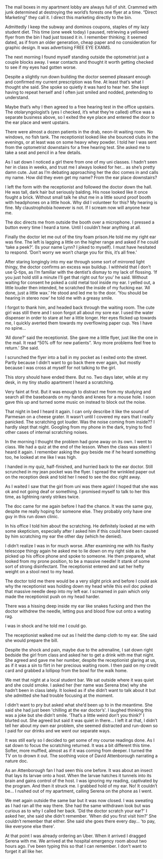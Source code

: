 The mail boxes in my apartment lobby are always full of shit. Crammed with junk determined at destroying the world’s forests one flyer at a time. “Direct Marketing” they call it. I direct this marketing directly to the bin. 


Admittedly I keep the subway and dominos coupons, staples of my lazy student diet. This time (one week today) I paused, retrieving a yellowed flyer from the bin I had just tossed it in. I remember thinking; it seemed dated, as if from an older generation, cheap paper and no consideration for graphic design. It was advertising FREE EYE EXAMS. 


The next morning I found myself standing outside the optometrist just a couple blocks away. I wear contacts and thought it worth getting checked to see if my eyes had gotten worse. 


Despite a slightly run down building the doctor seemed pleasant enough and confirmed my current prescription was fine. At least that’s what I thought she said. She spoke so quietly it was hard to hear her. She kept having to repeat herself and I often just smiled and nodded, pretending to understand.


Maybe that’s why I then agreed to a free hearing test in the office upstairs. 
The otolaryngologist’s (yes I checked, it’s what they’re called) office was a separate business above, so I exited the eye place and entered the door to the ear place and went upstairs. 


There were almost a dozen patients in the drab, neon-lit waiting room. No windows, no fish tank. The receptionist looked like she bounced clubs in the evenings, or at least was on some heavy whey powder. I told her I was sent from the optometrist downstairs for a free hearing test. She asked me to take a seat and pencil in a few details.


As I sat down I noticed a girl there from one of my uni classes. I hadn’t seen her in class in weeks, and trust me I always looked for her… as she’s pretty damn cute. Just as I’m debating approaching her the doc comes in and calls my name. How did they even get my name? From the ear place downstairs?


I left the form with the receptionist and followed the doctor down the hall. He was tall, dark hair but seriously balding. His nose looked like it once fought a brick. Without small talk he shut me in a little sound proof booth with headphones on a little hook. Why did I volunteer for this? My hearing is fine.
My claustrophobia however is not. If I scream now will anyone hear me.


The doc directs me from outside the booth over a microphone. I pressed a button every time I heard a tone. Until I couldn’t hear anything at all. 


Finally the doctor let me out of the tiny foam prison.He told me my right ear was fine. The left is lagging a little on the higher range and asked if he could
‘take a peek?’. (Is your name Lynn? I joked to myself).
I must have hesitated to respond.
‘Don’t worry we won’t charge you for this, it’s all free.’


After staring longingly into my ear through some sort of mirrored light thingy, the doctor confirms an excess wax buildup. I withheld that I don’t use Q-tips, as I’m familiar with the dentist’s dismay to my lack of flossing. 
‘If you just hold still a minute I’ll get that right out for you’ he said. 
Without waiting for consent he poked a cold metal tool inside my ear. I yelled out, a little louder then intended, he scratched the inside of my fucking ear.
’All done, just a little wax.’
He stood and led me to the door.
‘You should be hearing in stereo now’ he told me with a greasy smile. 


I forgot to thank him, and headed back through the waiting room. 
The cute girl was still there and I soon forgot all about my sore ear. I used the water dispenser in order to stare at her a little longer. Her eyes flicked up towards me, I quickly averted them towards my overflowing paper cup. Yes I have no spine…


‘All done?’ said the receptionist.
She gave me a little flyer, just like the one in the mail. It read “50% off for new patients”.
‘Any more problems feel free to return.’ She said. 


I scrunched the flyer into a ball in my pocket as I exited onto the street. Partly because I didn’t want to go back there ever again, but mostly because I was cross at myself for not talking to the girl. 


This story should have ended there. But no. Two days later, while at my desk, in my tiny studio apartment I heard a scratching. 


Very faint at first. But it was enough to distract me from my studying and search all the baseboards on my hands and knees for a mouse hole. I soon gave this up and turned some music on instead to block out the noise. 


That night in bed I heard it again. I can only describe it like the sound of Parmesan on a cheese grater. It wasn’t until I covered my ears that I really panicked. The scratching got louder. Was the noise coming from inside?? I hardly slept that night. Googling from my phone in the dark, trying to find other cases of internal scratching noises. 


In the morning I thought the problem had gone away on its own. I went to class. We had a quiz at the end of the lesson. When the class was silent I heard it again. I remember asking the guy beside me if he heard something too, he looked at me like I was high.


I handed in my quiz, half-finished, and hurried back to the ear doctor. Still scrunched in my jean pocket was the flyer. I spread the wrinkled paper out on the reception desk and told her I need to see the doc right away. 


As I waited I saw that the girl from uni was there again! I hoped that she was ok and not going deaf or something. I promised myself to talk to her this time, as lightning rarely strikes twice. 


The doc came for me again before I had the chance. It was the same guy, despite me really hoping for someone else. They probably only have one guy in this run down clinic. 


In his office I told him about the scratching. He definitely looked at me with some skepticism, especially after I asked him if this could have been caused by him scratching my ear the other day (which he denied). 


I didn’t realize I was in for much worse. After examining me with his flashy telescope thingy again he asked me to lie down on my right side as he picked up his office phone and spoke to someone.
He then prepared, what looked from my prone position, to be a massive needle! It stank of some sort of strong disinfectant. The receptionist entered and sat her hefty weight on a stool next to my head.


The doctor told me there would be a very slight prick and before I could ask why the receptionist was holding down my head while this evil doc poked that massive needle deep into my left ear. I screamed in pain which only made the receptionist push on my head harder.


There was a hissing deep inside my ear like snakes fucking and then the doctor withdrew the needle, letting pus and blood flow out onto a wating rag.


I was in shock and he told me I could go. 


The receptionist walked me out as I held the damp cloth to my ear. She said she would prepare the bill. 


Despite the shock and pain, maybe due to the adrenaline, I sat down right bedside the girl from class and asked her to get a drink with me that night. She agreed and gave me her number, despite the receptionist glaring at us, as if it was a sin to flirt in her precious waiting room. I then paid on my credit card and grabbed a lollipop from the bowl for the walk home.


We met that night at a local student bar. We sat outside where it was quiet and she could smoke. I asked her (her name was Serena btw) why she hadn’t been in class lately. It looked as if she didn’t want to talk about it but she admitted she had trouble focusing at the moment.


I didn’t want to pry but asked what she’d been up to in the meantime. She said she had just been 'chilling at the ear doctor’s'.
I laughed thinking this was a joke but she didn’t smile.
‘That’s a little weird don’t you think?’ I blurted out.
She agreed but said it was quiet in there… I left it at that, I didn’t tell her about my own ear problem, she seemed distracted and run-down so I paid for our drinks and we went our separate ways.


It was still early so I decided to get some of my course readings done. As I sat down to focus the scratching returned. It was a bit different this time. Softer, more muffled, almost as if it was coming from deeper. I turned the TV on to drown it out. The soothing voice of David Attenborough narrating a nature doc.


As an Attenborough fan I had seen this one before. It was about an insect that lays its larvae onto a host. When the larvae hatches it tunnels into its brain and gains control of the host. I was ignoring my reading, captivated by the program. And then it struck me. I grabbed hold of my ear. No! It couldn’t be… I rushed out of my apartment, calling Serena  on the phone as I went.


We met again outside the same bar but it was now closed. I was sweating as I had ran all the way there. She had the same withdrawn look but was curious as to why I called her back.
'Did the doctor scratch your ear?' I asked her,
she said she didn’t remember.
‘When did you first visit him?’
She couldn’t remember that either. She said she goes there every day…
'to pay, like everyone else there'.


At that point I was already ordering an Uber. When it arrived I dragged Serena with me. We arrived at the hospital emergency room about two hours ago. I’ve been typing this so that I can remember. I don’t want to forget it all like her.